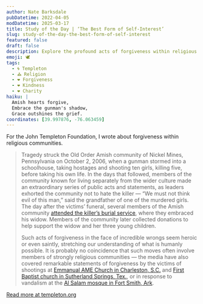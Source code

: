 ```yaml
---
author: Nate Barksdale
pubDatetime: 2022-04-05
modDatetime: 2025-03-17
title: Study of the Day | ‘The Best Form of Self-Interest’
slug: study-of-the-day-the-best-form-of-self-interest
featured: false
draft: false
description: Explore the profound acts of forgiveness within religious communities as they confront unfathomable tragedies with grace and compassion.
emoji: 🕊️
tags:
  - 🌀 Templeton
  - ⛪ Religion
  - ❤️ Forgiveness
  - ❤️ Kindness
  - ❤️ Charity
haiku: |
  Amish hearts forgive,  
  Embrace the gunman's shadow,  
  Grace outshines the grief.
coordinates: [39.997876, -76.063459]
---
```


For the John Templeton Foundation, I wrote about forgiveness within religious communities.

> Tragedy struck the Old Order Amish community of Nickel Mines, Pennsylvania on October 2, 2006, when a gunman stormed into a schoolhouse, taking hostages and shooting ten girls, killing five, before taking his own life. In the days that followed, members of the community known for living separately from the wider culture made an extraordinary series of public acts and statements, as leaders exhorted the community not to hate the killer — “We must not think evil of this man,” said the grandfather of one of the murdered girls. The day after the victims’ funeral, several members of the Amish community [attended the killer’s burial service](https://www.npr.org/templates/story/story.php?storyId=14900930), where they embraced his widow. Members of the community later collected donations to help support the widow and her three young children.
>
> Such acts of forgiveness in the face of incredible wrongs seem heroic or even saintly, stretching our understanding of what is humanly possible. It is probably no coincidence that such moves often involve members of strongly religious communities — the media have also covered remarkable statements of forgiveness by the victims of shootings at [Emmanual AME Church in Charleston, S.C.](https://www.washingtonpost.com/news/post-nation/wp/2015/06/19/i-forgive-you-relatives-of-charleston-church-victims-address-dylann-roof/) and [First Baptist church in Sutherland Springs, Tex.](https://www.nytimes.com/2017/11/06/us/sutherland-springs-shooting.html), or in response to vandalism at the [Al Salam mosque in Fort Smith, Ark](https://www.nytimes.com/interactive/2017/08/26/us/fort-smith-arkansas-mosque-vandalism-and-forgiveness.html).

[Read more at templeton.org](https://www.templeton.org/news/the-best-form-of-self-interest)
